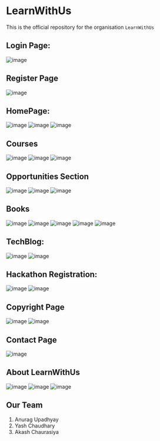 # LearnWithUs
This is the official repository for the organisation `LearnWithUs`

## Login Page:
![image](https://github.com/learnwithus818/learnwithus/assets/163190692/dbab8e77-7853-4bb5-912f-2a269b306f9b)


## Register Page
![image](https://github.com/learnwithus818/learnwithus/assets/163190692/d3e7a6f4-325d-479a-a484-773a331164a8)


## HomePage:
![image](https://github.com/learnwithus818/learnwithus/assets/163190692/7fa376f8-87b0-4b09-a570-294f47c77561)
![image](https://github.com/learnwithus818/learnwithus/assets/163190692/8b7ca065-2a44-419d-b859-131503eadf47)
![image](https://github.com/learnwithus818/learnwithus/assets/163190692/1f4181c9-b33b-4d2b-9a0a-eaca49d25525)


## Courses
![image](https://github.com/learnwithus818/learnwithus/assets/163190692/36830bf2-a1e7-4b4f-be3d-65802f132a57)
![image](https://github.com/learnwithus818/learnwithus/assets/163190692/6cd59c33-4052-4bff-aebd-9a6b8d69d4f2)
![image](https://github.com/learnwithus818/learnwithus/assets/163190692/d7c985fd-47bb-42d9-9605-0a6f59c4e867)


## Opportunities Section
![image](https://github.com/learnwithus818/learnwithus/assets/163190692/54067bcd-b7be-4fe8-8f8b-a13bc9e878f5)
![image](https://github.com/learnwithus818/learnwithus/assets/163190692/af805553-59f9-4ef5-b6c3-dfbb70609f5f)
![image](https://github.com/learnwithus818/learnwithus/assets/163190692/e8fd7a31-72be-4c94-9369-53b582595615)


## Books
![image](https://github.com/learnwithus818/learnwithus/assets/163190692/886d644d-5e94-4569-94ac-8a7e386e8ce0)
![image](https://github.com/learnwithus818/learnwithus/assets/163190692/ebb87af5-6751-45ec-b009-14eab0bd3486)
![image](https://github.com/learnwithus818/learnwithus/assets/163190692/44f7a922-ab82-4ed6-bf49-2f6a1493de97)
![image](https://github.com/learnwithus818/learnwithus/assets/163190692/6ea43981-5a51-4a5a-8586-599c261c4750)
![image](https://github.com/learnwithus818/learnwithus/assets/163190692/9a00c1ed-2589-4ccb-a405-b9ec96ba0cf4)


## TechBlog:
![image](https://github.com/learnwithus818/learnwithus/assets/163190692/c9abc341-e17b-4890-8258-125869161d65)
![image](https://github.com/learnwithus818/learnwithus/assets/163190692/8f3bc02a-42ce-431c-9b43-1f08e87b7efa)


## Hackathon Registration:
![image](https://github.com/learnwithus818/learnwithus/assets/163190692/6b1763ab-e33d-47a8-bcca-103bb47cc6e6)
![image](https://github.com/learnwithus818/learnwithus/assets/163190692/8a2e9b7b-3e83-408f-9d19-86fdee9b7aa7)


## Copyright Page
![image](https://github.com/learnwithus818/learnwithus/assets/163190692/7646bef3-0c3d-486d-a3df-f6b20254456a)
![image](https://github.com/learnwithus818/learnwithus/assets/163190692/1a28c165-027f-4591-8271-8b85cd90ee91)


## Contact Page
![image](https://github.com/learnwithus818/learnwithus/assets/163190692/4da05211-de4f-425b-a52c-67434106a5ff)


## About LearnWithUs
![image](https://github.com/learnwithus818/learnwithus/assets/163190692/4f007831-f489-4f37-989c-61875757153c)
![image](https://github.com/learnwithus818/learnwithus/assets/163190692/23331a29-34ce-46f5-96d4-3ee473de07eb)
![image](https://github.com/learnwithus818/learnwithus/assets/163190692/cfb4dc8d-8282-4eba-8beb-904a1d27bd49)


## Our Team
  1. Anurag Upadhyay
  2. Yash Chaudhary
  3. Akash Chaurasiya

<!-- To run the docker -->
<!-- docker build -t learnwithus-container . -->
<!-- docker rm learnwithus-container --force -->
<!-- docker run --name learnwithus-container -p 8000:8000 learnwithus-container -->
